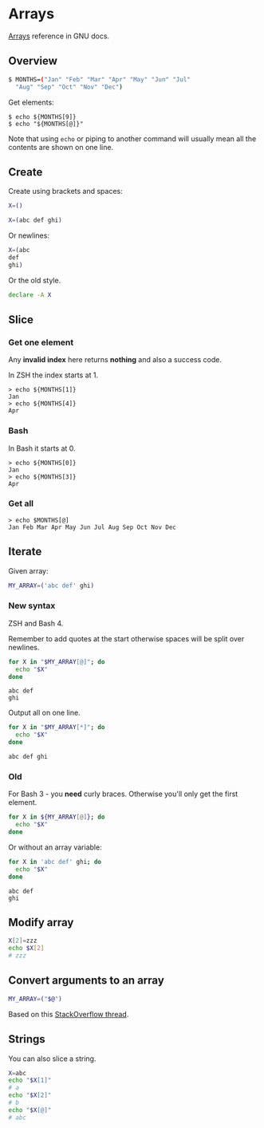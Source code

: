 # Arrays

[Arrays](https://www.gnu.org/software/bash/manual/html_node/Arrays.html) reference in GNU docs.


## Overview

```sh
$ MONTHS=("Jan" "Feb" "Mar" "Apr" "May" "Jun" "Jul" 
  "Aug" "Sep" "Oct" "Nov" "Dec")
```

Get elements:

```console
$ echo ${MONTHS[9]}
$ echo "${MONTHS[@]}"
```

Note that using `echo` or piping to another command will usually mean all the contents are shown on one line.

## Create

Create using brackets and spaces:

```sh
X=()

X=(abc def ghi)
```

Or newlines:

```sh
X=(abc
def
ghi)
```

Or the old style.

```sh
declare -A X
```


## Slice

### Get one element

Any **invalid index** here returns **nothing** and also a success code.

In ZSH the index starts at 1.

```console
> echo ${MONTHS[1]}
Jan
> echo ${MONTHS[4]}
Apr
```

### Bash

In Bash it starts at 0.

```console
> echo ${MONTHS[0]}
Jan
> echo ${MONTHS[3]}
Apr
```

### Get all

```console
> echo $MONTHS[@]
Jan Feb Mar Apr May Jun Jul Aug Sep Oct Nov Dec
```

## Iterate

Given array:

```sh
MY_ARRAY=('abc def' ghi)
```

### New syntax

ZSH and Bash 4.

Remember to add quotes at the start otherwise spaces will be split over newlines.

```sh
for X in "$MY_ARRAY[@]"; do
  echo "$X"
done
```
```
abc def
ghi
```

Output all on one line.

```sh
for X in "$MY_ARRAY[*]"; do
  echo "$X"
done
```
```
abc def ghi
```

### Old

For Bash 3 - you **need** curly braces. Otherwise you'll only get the first element.

```sh
for X in ${MY_ARRAY[@]}; do
  echo "$X"
done
```

Or without an array variable:

```sh
for X in 'abc def' ghi; do
  echo "$X"
done
```
```
abc def
ghi
```


## Modify array

```sh
X[2]=zzz
echo $X[2]
# zzz
```


## Convert arguments to an array

```sh
MY_ARRAY=("$@")
```

Based on this [StackOverflow thread](https://stackoverflow.com/questions/12711786/convert-command-line-arguments-into-an-array-in-bash).


## Strings

You can also slice a string.

```sh
X=abc
echo "$X[1]"
# a
echo "$X[2]"
# b
echo "$X[@]"
# abc
```
